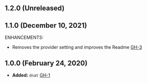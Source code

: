 ## 1.2.0 (Unreleased)
## 1.1.0 (December 10, 2021)

ENHANCEMENTS:

- Removes the provider setting and improves the Readme [GH-3](https://github.com/terraform-alicloud-modules/terraform-alicloud-dnat/pull/3)

## 1.0.0 (February 24, 2020)

- **Added:** `dnat` [GH-1](https://github.com/terraform-alicloud-modules/terraform-alicloud-dnat/pull/1)
